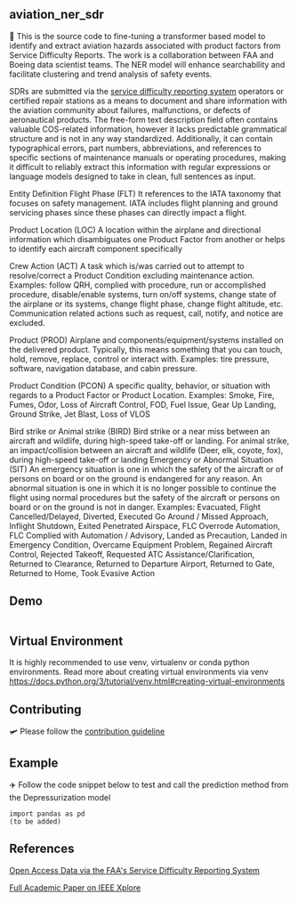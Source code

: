 ## aviation_ner_sdr
:rocket: This is the source code to fine-tuning a transformer based model to identify and extract aviation hazards associated with product factors from Service Difficulty Reports.  The work is a collaboration between FAA and Boeing data scientist teams.   The NER model will enhance searchability and facilitate clustering and trend analysis of safety events.

SDRs are submitted via the [service difficulty reporting system](https://sdrs.faa.gov/) operators or certified repair stations as a means to document and share information with the aviation community about failures, malfunctions, or defects of aeronautical products. The free-form text description field often contains valuable COS-related information, however it lacks predictable grammatical structure and is not in any way standardized. Additionally, it can contain typographical errors, part numbers, abbreviations, and references to specific sections of maintenance manuals or operating procedures, making it difficult to reliably extract this information with regular expressions or language models designed to take in clean, full sentences as input. 

Entity	Definition
Flight Phase
(FLT)	It references to the IATA taxonomy that focuses on safety management.  IATA includes flight planning and ground servicing phases since these phases can directly impact a flight.

Product Location
(LOC)	A location within the airplane and directional information which disambiguates one Product Factor from another or helps to identify each aircraft component specifically

Crew Action
(ACT)	A task which is/was carried out to attempt to resolve/correct a Product Condition excluding maintenance action.  Examples: follow QRH, complied with procedure, run or accomplished procedure, disable/enable systems, turn on/off systems, change state of the airplane or its systems, change flight phase, change flight altitude, etc. Communication related actions such as request, call, notify, and notice are excluded.

Product
(PROD)	Airplane and components/equipment/systems installed on the delivered product. Typically, this means something that you can touch, hold, remove, replace, control or interact with. Examples: tire pressure, software, navigation database, and cabin pressure.

Product Condition
(PCON)	A specific quality, behavior, or situation with regards to a Product Factor or Product Location. Examples: Smoke, Fire, Fumes, Odor, Loss of Aircraft Control, FOD, Fuel Issue, Gear Up Landing, Ground Strike, Jet Blast, Loss of VLOS

Bird strike or Animal strike
(BIRD)	Bird strike or a near miss between an aircraft and wildlife, during high-speed take-off or landing.  For animal strike, an impact/collision between an aircraft and wildlife (Deer, elk, coyote, fox), during high-speed take-off or landing
Emergency or Abnormal Situation (SIT)	An emergency situation is one in which the safety of the aircraft or of persons on board or on the ground is endangered for any reason.  An abnormal situation is one in which it is no longer possible to continue the flight using normal procedures but the safety of the aircraft or persons on board or on the ground is not in danger. Examples: Evacuated, Flight Cancelled/Delayed, Diverted, Executed Go Around / Missed Approach, Inflight Shutdown, Exited Penetrated Airspace, FLC Overrode Automation, FLC Complied with Automation / Advisory, Landed as Precaution, Landed in Emergency Condition, Overcame Equipment Problem, Regained Aircraft Control, Rejected Takeoff, Requested ATC Assistance/Clarification, Returned to Clearance, Returned to Departure Airport, Returned to Gate, Returned to Home, Took Evasive Action


## Demo
![]()

## Virtual Environment
It is highly recommended to use venv, virtualenv or conda python environments. Read more about creating virtual environments via venv
https://docs.python.org/3/tutorial/venv.html#creating-virtual-environments

## Contributing
🛩️ Please follow the [contribution guideline]()

## Example
:airplane: Follow the code snippet below to test and call the prediction method from the Depressurization model

```
import pandas as pd
(to be added)
```

## References
[Open Access Data via the FAA's Service Difficulty Reporting System](https://sdrs.faa.gov/)

[Full Academic Paper on IEEE Xplore]()
